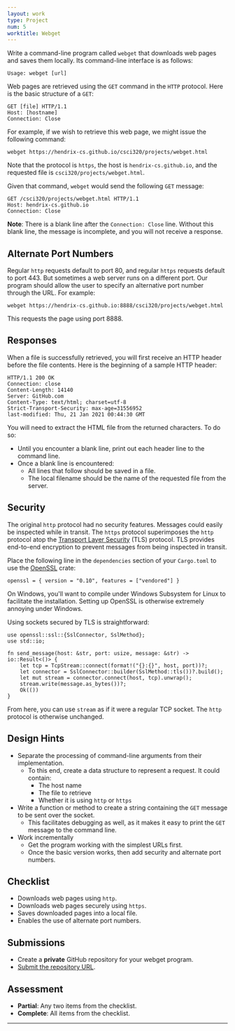 ```yaml
---
layout: work
type: Project
num: 5
worktitle: Webget
---
```


Write a command-line program called `webget` that downloads web pages and saves them locally. 
Its command-line interface is as follows:

```
Usage: webget [url] 
```

Web pages are retrieved using the `GET` command in the `HTTP` protocol. Here is 
the basic structure of a `GET`:

```
GET [file] HTTP/1.1
Host: [hostname]
Connection: Close

```

For example, if we wish to retrieve this web page, we might issue the following command:

```
webget https://hendrix-cs.github.io/csci320/projects/webget.html
```

Note that the protocol is `https`, the host is `hendrix-cs.github.io`, and the requested
file is `csci320/projects/webget.html`.

Given that command, `webget` would send the following `GET` message:

```
GET /csci320/projects/webget.html HTTP/1.1                                                                               
Host: hendrix-cs.github.io                                                                                              
Connection: Close

```

**Note**: There is a blank line after the `Connection: Close` line. Without this blank line,
the message is incomplete, and you will not receive a response. 


## Alternate Port Numbers

Regular `http` requests default to port 80, and regular `https` requests default to port 443. But sometimes a 
web server runs on a different port. Our program should allow the user to specify an alternative port number 
through the URL. For example:

```
webget https://hendrix-cs.github.io:8888/csci320/projects/webget.html
```

This requests the page using port 8888. 

## Responses

When a file is successfully retrieved, you will first receive an HTTP header before the file contents. 
Here is the beginning of a sample HTTP header:

```
HTTP/1.1 200 OK                                                                                                         Connection: close                                                                                                       Content-Length: 14140                                                                                                   
Server: GitHub.com                                                                                                      
Content-Type: text/html; charset=utf-8                                                                                  
Strict-Transport-Security: max-age=31556952                                                                             
last-modified: Thu, 21 Jan 2021 00:44:30 GMT
```

You will need to extract the HTML file from the returned characters. To do so:
* Until you encounter a blank line, print out each header line to the command line.
* Once a blank line is encountered:
  * All lines that follow should be saved in a file.
  * The local filename should be the name of the requested file from the server.

## Security

The original `http` protocol had no security features. Messages could easily be inspected while in transit. The 
`https` protocol superimposes the `http` protocol atop the 
[Transport Layer Security](https://en.wikipedia.org/wiki/Transport_Layer_Security) (TLS) protocol. TLS provides
end-to-end encryption to prevent messages from being inspected in transit.

Place the following line in the `dependencies` section of your `Cargo.toml` to use the [OpenSSL](https://crates.io/crates/openssl) crate:
```
openssl = { version = "0.10", features = ["vendored"] }
```

On Windows, you'll want to compile under Windows Subsystem for Linux to facilitate the installation. Setting up
OpenSSL is otherwise extremely annoying under Windows.

Using sockets secured by TLS is straightforward:

```
use openssl::ssl::{SslConnector, SslMethod};
use std::io;

fn send_message(host: &str, port: usize, message: &str) -> io::Result<()> {
    let tcp = TcpStream::connect(format!("{}:{}", host, port))?;
    let connector = SslConnector::builder(SslMethod::tls())?.build();
    let mut stream = connector.connect(host, tcp).unwrap();
    stream.write(message.as_bytes())?;
    Ok(())
}
```

From here, you can use `stream` as if it were a regular TCP socket. The `http` protocol is otherwise unchanged.

## Design Hints

* Separate the processing of command-line arguments from their implementation.
  * To this end, create a data structure to represent a request. It could contain:
    * The host name
	* The file to retrieve
	* Whether it is using `http` or `https`
* Write a function or method to create a string containing the `GET` message to be sent over the socket.
  * This facilitates debugging as well, as it makes it easy to print the `GET` message to the command line.
* Work incrementally
  * Get the program working with the simplest URLs first.
  * Once the basic version works, then add security and alternate port numbers.
  
## Checklist

* Downloads web pages using `http`.
* Downloads web pages securely using `https`.
* Saves downloaded pages into a local file.
* Enables the use of alternate port numbers.

## Submissions
* Create a **private** GitHub repository for your webget program.
* [Submit the repository URL](https://docs.google.com/forms/d/e/1FAIpQLSeCE51hAA4VV1jN_E4pVH1FDB3G6x7-GrIg5_MAP_qqMd6fAg/viewform?usp=sf_link).

## Assessment
* **Partial**: Any two items from the checklist.
* **Complete**: All items from the checklist.

------------------------------------------------------------------------
